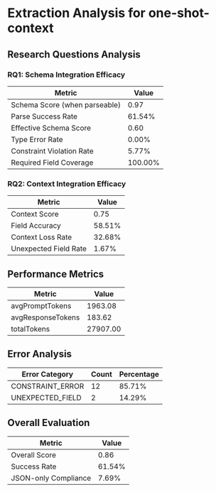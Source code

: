 # Extraction Analysis for one-shot-context

## Research Questions Analysis

### RQ1: Schema Integration Efficacy

| Metric | Value |
|--------|-------|
| Schema Score (when parseable) | 0.97 |
| Parse Success Rate | 61.54% |
| Effective Schema Score | 0.60 |
| Type Error Rate | 0.00% |
| Constraint Violation Rate | 5.77% |
| Required Field Coverage | 100.00% |

### RQ2: Context Integration Efficacy

| Metric | Value |
|--------|-------|
| Context Score | 0.75 |
| Field Accuracy | 58.51% |
| Context Loss Rate | 32.68% |
| Unexpected Field Rate | 1.67% |

## Performance Metrics

| Metric | Value |
|--------|-------|
| avgPromptTokens | 1963.08 |
| avgResponseTokens | 183.62 |
| totalTokens | 27907.00 |

## Error Analysis

| Error Category | Count | Percentage |
|---------------|-------|------------|
| CONSTRAINT_ERROR | 12 | 85.71% |
| UNEXPECTED_FIELD | 2 | 14.29% |

## Overall Evaluation

| Metric | Value |
|--------|-------|
| Overall Score | 0.86 |
| Success Rate | 61.54% |
| JSON-only Compliance | 7.69% |
